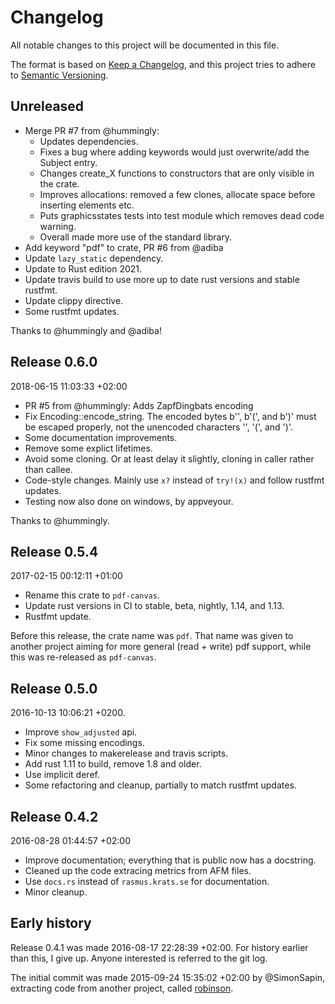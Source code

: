 # Changelog

All notable changes to this project will be documented in this file.

The format is based on
[Keep a Changelog](https://keepachangelog.com/en/1.0.0/), and this
project tries to adhere to
[Semantic Versioning](https://semver.org/spec/v2.0.0.html).

## Unreleased

* Merge PR #7 from @hummingly:
  - Updates dependencies.
  - Fixes a bug where adding keywords would just overwrite/add the Subject
    entry.
  - Changes create_X functions to constructors that are only visible in the
    crate.
  - Improves allocations: removed a few clones, allocate space before
    inserting elements etc.
  - Puts graphicsstates tests into test module which removes dead code
    warning.
  - Overall made more use of the standard library.
* Add keyword "pdf" to crate, PR #6 from @adiba
* Update `lazy_static` dependency.
* Update to Rust edition 2021.
* Update travis build to use more up to date rust versions and stable
  rustfmt.
* Update clippy directive.
* Some rustfmt updates.

Thanks to @hummingly and @adiba!

## Release 0.6.0

2018-06-15 11:03:33 +02:00

* PR #5 from @hummingly: Adds ZapfDingbats encoding
* Fix Encoding::encode_string. The encoded bytes b'\', b'(', and b')' must
  be escaped properly, not the unencoded characters '\', '(', and ')'.
* Some documentation improvements.
* Remove some explict lifetimes.
* Avoid some cloning. Or at least delay it slightly, cloning in caller
  rather than callee.
* Code-style changes. Mainly use `x?` instead of `try!(x)` and follow
  rustfmt updates.
* Testing now also done on windows, by appveyour.

Thanks to @hummingly.


## Release 0.5.4

2017-02-15 00:12:11 +01:00

* Rename this crate to `pdf-canvas`.
* Update rust versions in CI to stable, beta, nightly, 1.14, and 1.13.
* Rustfmt update.

Before this release, the crate name was `pdf`.
That name was given to another project aiming for more general (read +
write) pdf support, while this was re-released as `pdf-canvas`.


## Release 0.5.0

2016-10-13 10:06:21 +0200.

* Improve `show_adjusted` api.
* Fix some missing encodings.
* Minor changes to makerelease and travis scripts.
* Add rust 1.11 to build, remove 1.8 and older.
* Use implicit deref.
* Some refactoring and cleanup, partially to match rustfmt updates.


## Release 0.4.2

2016-08-28 01:44:57 +02:00

* Improve documentation; everything that is public now has a docstring.
* Cleaned up the code extracing metrics from AFM files.
* Use `docs.rs` instead of `rasmus.krats.se` for documentation.
* Minor cleanup.


## Early history

Release 0.4.1 was made 2016-08-17 22:28:39 +02:00.
For history earlier than this, I give up.
Anyone interested is referred to the git log.

The initial commit was made 2015-09-24 15:35:02 +02:00 by @SimonSapin,
extracting code from another project, called
[robinson](https://github.com/SimonSapin/robinson/tree/pdf/pdf/).
